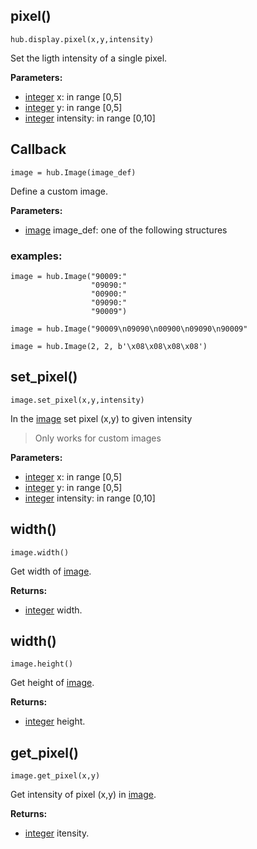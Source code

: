 ## pixel()

```
hub.display.pixel(x,y,intensity)
```

Set the ligth intensity of a single pixel.

__Parameters:__

*  [integer](data_types.md#integer) x: in range [0,5]
*  [integer](data_types.md#integer) y: in range [0,5]
*  [integer](data_types.md#integer) intensity:  in range [0,10]




## Callback

```
image = hub.Image(image_def)
```

Define a custom image. 

__Parameters:__

*  [image](data_types.md#image) image_def: one of the following structures

### examples:

```
image = hub.Image("90009:"
                  "09090:"
                  "00900:"
                  "09090:"
                  "90009")    
```

```
image = hub.Image("90009\n09090\n00900\n09090\n90009"
```

```
image = hub.Image(2, 2, b'\x08\x08\x08\x08')
```

## set_pixel()

```
image.set_pixel(x,y,intensity) 
``` 

In the [image](data_types.md#image) set pixel (x,y) to given intensity

> Only works for custom images

__Parameters:__

*  [integer](data_types.md#integer) x: in range [0,5]
*  [integer](data_types.md#integer) y: in range [0,5]
*  [integer](data_types.md#integer) intensity:  in range [0,10]

## width()

```
image.width()
```

Get width of [image](data_types.md#image).

__Returns:__

*  [integer](data_types.md#integer) width.

## width()

```
image.height()
```

Get height of [image](data_types.md#image).

__Returns:__

*  [integer](data_types.md#integer) height.

## get_pixel()

```
image.get_pixel(x,y)
```

Get intensity of pixel (x,y) in [image](data_types.md#image).

__Returns:__

*  [integer](data_types.md#integer) itensity.
